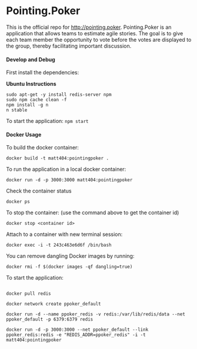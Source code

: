 # Pointing.Poker

This is the official repo for http://pointing.poker.  Pointing.Poker is an
application that allows teams to estimate agile stories.  The goal is to give
each team member the opportunity to vote before the votes are displayed to the
group, thereby facilitating important discussion.

#### Develop and Debug

First install the dependencies:

**Ubuntu Instructions**

```
sudo apt-get -y install redis-server npm
sudo npm cache clean -f
npm install -g n
n stable
```

To start the application:
`npm start`


#### Docker Usage

To build the docker container:

`docker build -t matt404:pointingpoker .`

To run the application in a local docker container:

`docker run -d -p 3000:3000 matt404:pointingpoker`

Check the container status

`docker ps`

To stop the container: (use the command above to get the container id)

`docker stop <container id>`

Attach to a container with new terminal session:

`docker exec -i -t 243c463e6d6f /bin/bash`

You can remove dangling Docker images by running:

`docker rmi -f $(docker images -qf dangling=true)`

To start the application:

```

docker pull redis

docker network create ppoker_default

docker run -d --name ppoker_redis -v redis:/var/lib/redis/data --net ppoker_default -p 6379:6379 redis

docker run -d -p 3000:3000 --net ppoker_default --link ppoker_redis:redis -e "REDIS_ADDR=ppoker_redis" -i -t matt404:pointingpoker

```
